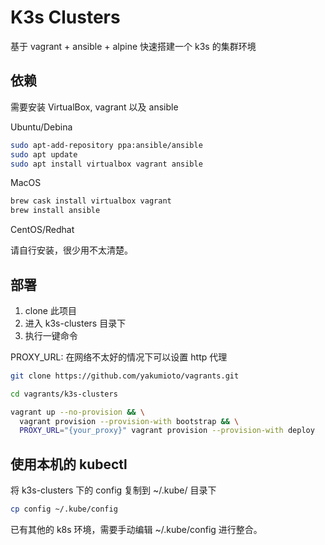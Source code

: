 # K3s Clusters

基于 vagrant + ansible + alpine 快速搭建一个 k3s 的集群环境

## 依赖

需要安装 VirtualBox, vagrant 以及 ansible

Ubuntu/Debina

```bash
sudo apt-add-repository ppa:ansible/ansible
sudo apt update
sudo apt install virtualbox vagrant ansible
```

MacOS

```bash
brew cask install virtualbox vagrant
brew install ansible
```

CentOS/Redhat

请自行安装，很少用不太清楚。

## 部署

1. clone 此项目
2. 进入 k3s-clusters 目录下
3. 执行一键命令

PROXY_URL: 在网络不太好的情况下可以设置 http 代理

```bash
git clone https://github.com/yakumioto/vagrants.git

cd vagrants/k3s-clusters

vagrant up --no-provision && \
  vagrant provision --provision-with bootstrap && \
  PROXY_URL="{your_proxy}" vagrant provision --provision-with deploy
```

## 使用本机的 kubectl

将 k3s-clusters 下的 config 复制到 ~/.kube/ 目录下

```bash
cp config ~/.kube/config
```

已有其他的 k8s 环境，需要手动编辑 ~/.kube/config 进行整合。
